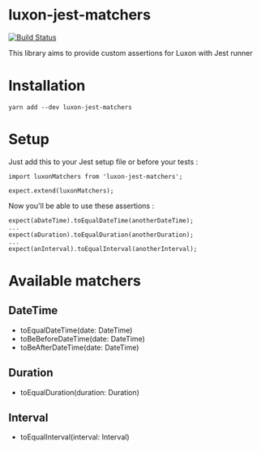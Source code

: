 # luxon-jest-matchers

[![Build Status](https://travis-ci.org/abalhier/luxon-jest-matchers.svg?branch=master)](https://travis-ci.org/abalhier/luxon-jest-matchers)

This library aims to provide custom assertions for Luxon with Jest runner

# Installation

```
yarn add --dev luxon-jest-matchers
```

# Setup

Just add this to your Jest setup file or before your tests :

```
import luxonMatchers from 'luxon-jest-matchers';

expect.extend(luxonMatchers);
```

Now you'll be able to use these assertions :

```
expect(aDateTime).toEqualDateTime(anotherDateTime);
...
expect(aDuration).toEqualDuration(anotherDuration);
...
expect(anInterval).toEqualInterval(anotherInterval);
```

# Available matchers

## DateTime

- toEqualDateTime(date: DateTime)
- toBeBeforeDateTime(date: DateTime)
- toBeAfterDateTime(date: DateTime)

## Duration

- toEqualDuration(duration: Duration)

## Interval

- toEqualInterval(interval: Interval)
